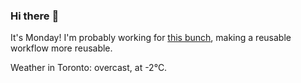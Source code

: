 ### Hi there :wave:

It's Monday! I'm probably working for [this bunch](https://github.com/kohofinancial), making a reusable workflow more reusable.

Weather in Toronto: overcast, at -2°C.
